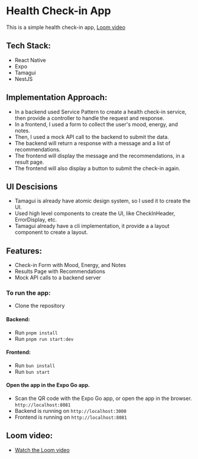 # Health Check-in App
This is a simple health check-in app, [Loom video](https://www.loom.com/share/2fc9200e86eb46e093521fa720c2e727?sid=ae6fb5e2-484f-479f-b43c-9b5649b98652)

## Tech Stack:
- React Native
- Expo
- Tamagui
- NestJS

## Implementation Approach:
- In a backend used Service Pattern to create a health check-in service, then provide a controller to handle the request and response.
- In a frontend, I used a form to collect the user's mood, energy, and notes.
- Then, I used a mock API call to the backend to submit the data.
- The backend will return a response with a message and a list of recommendations.
- The frontend will display the message and the recommendations, in a result page.
- The frontend will also display a button to submit the check-in again.

## UI Descisions
- Tamagui is already have atomic design system, so I used it to create the UI.
- Used high level components to create the UI, like CheckInHeader, ErrorDisplay, etc.
- Tamagui already have a cli implementation, it provide a a layout component to create a layout.

## Features:
- Check-in Form with Mood, Energy, and Notes
- Results Page with Recommendations
- Mock API calls to a backend server 

### To run the app:
- Clone the repository


#### Backend: 
- Run `pnpm install`
- Run `pnpm run start:dev`

#### Frontend:
- Run `bun install`
- Run `bun start`

#### Open the app in the Expo Go app.
- Scan the QR code with the Expo Go app, or open the app in the browser. `http://localhost:8081`
- Backend is running on `http://localhost:3000`
- Frontend is running on `http://localhost:8081`


## Loom video:
- [Watch the Loom video](https://www.loom.com/share/2fc9200e86eb46e093521fa720c2e727?sid=ae6fb5e2-484f-479f-b43c-9b5649b98652)